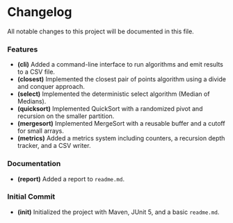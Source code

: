 # Changelog

All notable changes to this project will be documented in this file.

###  Features
* **(cli)** Added a command-line interface to run algorithms and emit results to a CSV file.
* **(closest)** Implemented the closest pair of points algorithm using a divide and conquer approach.
* **(select)** Implemented the deterministic select algorithm (Median of Medians).
* **(quicksort)** Implemented QuickSort with a randomized pivot and recursion on the smaller partition.
* **(mergesort)** Implemented MergeSort with a reusable buffer and a cutoff for small arrays.
* **(metrics)** Added a metrics system including counters, a recursion depth tracker, and a CSV writer.

###  Documentation
* **(report)** Added a report to `readme.md`.

### Initial Commit
* **(init)** Initialized the project with Maven, JUnit 5, and a basic `readme.md`.
